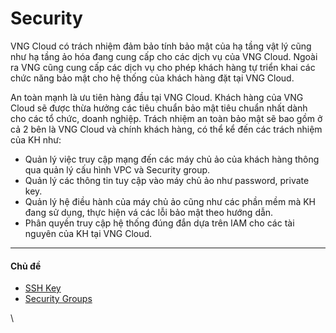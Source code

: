 # Security

VNG Cloud có trách nhiệm đảm bảo tính bảo mật của hạ tầng vật lý cũng như hạ tầng ảo hóa đang cung cấp cho các dịch vụ của VNG Cloud. Ngoài ra VNG cũng cung cấp các dịch vụ cho phép khách hàng tự triển khai các chức năng bảo mật cho hệ thống của khách hàng đặt tại VNG Cloud.

An toàn mạnh là ưu tiên hàng đầu tại VNG Cloud. Khách hàng của VNG Cloud sẽ được thừa hưởng các tiêu chuẩn bảo mật tiêu chuẩn nhất dành cho các tổ chức, doanh nghiệp. Trách nhiệm an toàn bảo mật sẽ bao gồm ở cả 2 bên là VNG Cloud và chính khách hàng, có thể kể đến các trách nhiệm của KH như:

* Quản lý việc truy cập mạng đến các máy chủ ảo của khách hàng thông qua quản lý cấu hình VPC và Security group.
* Quản lý các thông tin tuy cập vào máy chủ ảo như password, private key.
* Quản lý hệ điều hành của máy chủ ảo cũng như các phần mềm mà KH đang sử dụng, thực hiện vá các lỗi bảo mật theo hướng dẫn.
* Phân quyền truy cập hệ thống đúng đắn dựa trên IAM cho các tài nguyên của KH tại VNG Cloud.

***

#### Chủ đề <a href="#security-chude" id="security-chude"></a>

* [SSH Key](ssh-key-bo-khoa.md)
* [Security Groups](security-groups.md)

\
